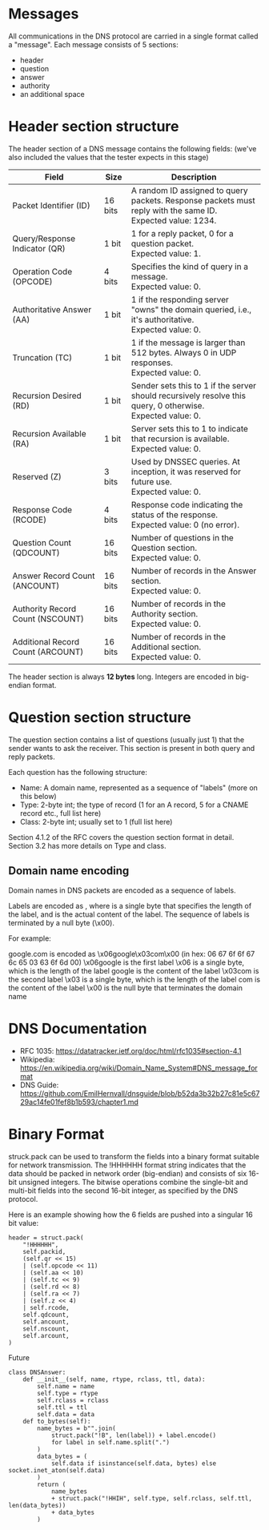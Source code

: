 # Messages

All communications in the DNS protocol are carried in a single format called a "message". Each message consists of 5 sections: 
* header
* question
* answer
* authority
* an additional space

# Header section structure

The header section of a DNS message contains the following fields: (we've also included the values that the tester expects in this stage)

| Field	| Size	| Description |
| -------- | ------- | ------- |
| Packet Identifier (ID) | 16 bits | A random ID assigned to query packets. Response packets must reply with the same ID. <br/>Expected value: 1234. |
| Query/Response Indicator (QR) | 1 bit | 1 for a reply packet, 0 for a question packet. <br/>Expected value: 1. |
| Operation Code (OPCODE) | 4 bits | Specifies the kind of query in a message. <br/>Expected value: 0. |
| Authoritative Answer (AA) | 1 bit | 1 if the responding server "owns" the domain queried, i.e., it's authoritative. <br/>Expected value: 0. |
| Truncation (TC) | 1 bit | 1 if the message is larger than 512 bytes. Always 0 in UDP responses. <br/>Expected value: 0. |
| Recursion Desired (RD) | 1 bit | Sender sets this to 1 if the server should recursively resolve this query, 0 otherwise. <br/>Expected value: 0. |
| Recursion Available (RA) | 1 bit | Server sets this to 1 to indicate that recursion is available. <br/>Expected value: 0. |
| Reserved (Z) | 3 bits | Used by DNSSEC queries. At inception, it was reserved for future use. <br/>Expected value: 0. |
| Response Code (RCODE) | 4 bits | Response code indicating the status of the response. <br/>Expected value: 0 (no error). |
| Question Count (QDCOUNT) | 16 bits | Number of questions in the Question section. <br/>Expected value: 0. |
| Answer Record Count (ANCOUNT) | 16 bits | Number of records in the Answer section. <br/>Expected value: 0. |
| Authority Record Count (NSCOUNT) | 16 bits | Number of records in the Authority section. <br/>Expected value: 0. |
| Additional Record Count (ARCOUNT) | 16 bits | Number of records in the Additional section. <br/>Expected value: 0. |


The header section is always **12 bytes** long. Integers are encoded in big-endian format.

# Question section structure

The question section contains a list of questions (usually just 1) that the sender wants to ask the receiver. This section is present in both query and reply packets.

Each question has the following structure:
* Name: A domain name, represented as a sequence of "labels" (more on this below)
* Type: 2-byte int; the type of record (1 for an A record, 5 for a CNAME record etc., full list here)
* Class: 2-byte int; usually set to 1 (full list here)

Section 4.1.2 of the RFC covers the question section format in detail. Section 3.2 has more details on Type and class.

## Domain name encoding
Domain names in DNS packets are encoded as a sequence of labels.

Labels are encoded as <length><content>, where <length> is a single byte that specifies the length of the label, and <content> is the actual content of the label. The sequence of labels is terminated by a null byte (\x00).

For example:

google.com is encoded as \x06google\x03com\x00 (in hex: 06 67 6f 6f 67 6c 65 03 63 6f 6d 00)
\x06google is the first label
\x06 is a single byte, which is the length of the label
google is the content of the label
\x03com is the second label
\x03 is a single byte, which is the length of the label
com is the content of the label
\x00 is the null byte that terminates the domain name

# DNS Documentation

* RFC 1035: https://datatracker.ietf.org/doc/html/rfc1035#section-4.1
* Wikipedia: https://en.wikipedia.org/wiki/Domain_Name_System#DNS_message_format
* DNS Guide: https://github.com/EmilHernvall/dnsguide/blob/b52da3b32b27c81e5c6729ac14fe01fef8b1b593/chapter1.md

# Binary Format

struck.pack can be used to transform the fields into a binary format suitable for network transmission. The !HHHHHH format string indicates that the data should be packed in network order (big-endian) and consists of six 16-bit unsigned integers. The bitwise operations combine the single-bit and multi-bit fields into the second 16-bit integer, as specified by the DNS protocol.

Here is an example showing how the 6 fields are pushed into a singular 16 bit value:
```
header = struct.pack(
    "!HHHHHH",
    self.packid,
    (self.qr << 15)
    | (self.opcode << 11)
    | (self.aa << 10)
    | (self.tc << 9)
    | (self.rd << 8)
    | (self.ra << 7)
    | (self.z << 4)
    | self.rcode,
    self.qdcount,
    self.ancount,
    self.nscount,
    self.arcount,
)
```



Future
```   
class DNSAnswer:
    def __init__(self, name, rtype, rclass, ttl, data):
        self.name = name
        self.type = rtype
        self.rclass = rclass
        self.ttl = ttl
        self.data = data
    def to_bytes(self):
        name_bytes = b"".join(
            struct.pack("!B", len(label)) + label.encode()
            for label in self.name.split(".")
        )
        data_bytes = (
            self.data if isinstance(self.data, bytes) else socket.inet_aton(self.data)
        )
        return (
            name_bytes
            + struct.pack("!HHIH", self.type, self.rclass, self.ttl, len(data_bytes))
            + data_bytes
        )
```